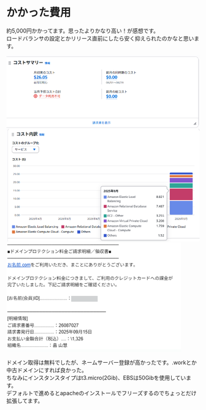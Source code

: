 # かかった費用

約5,000円かかってます。思ったよりかなり高い！が感想です。<br>
ロードバランサの設定とかリリース直前にしたら安く抑えられたのかなと思います。

![alt text](../images/section3-1/section3-1-1.png)
![alt text](../images/section3-1/section3-1.png)
![alt text](../images/section3-1/section3-1-2.png)

ドメイン取得は無料でしたが、ネームサーバー登録が高かったです。.workとか中古ドメインにすれば良かった。<br>
ちなみにインスタンスタイプはt3.micro(2Gib)、EBSは50Gibを使用しています。<br>
デフォルトで進めるとapacheのインストールでフリーズするのでちょっとだけ拡張してます。